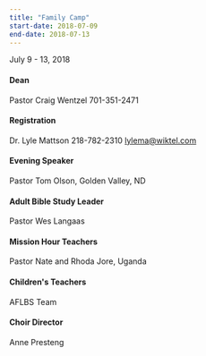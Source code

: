 ```yaml
---
title: "Family Camp"
start-date: 2018-07-09
end-date: 2018-07-13
---
```

July 9 - 13, 2018
#### Dean
Pastor Craig Wentzel 701-351-2471
#### Registration
Dr. Lyle Mattson 218-782-2310
lylema@wiktel.com
#### Evening Speaker
Pastor Tom Olson, Golden Valley, ND
#### Adult Bible Study Leader
Pastor Wes Langaas
#### Mission Hour Teachers
Pastor Nate and Rhoda Jore, Uganda
#### Children's Teachers
AFLBS Team
#### Choir Director
Anne Presteng
